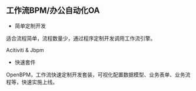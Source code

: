 ## 工作流BPM/办公自动化OA

* 简单定制开发

适合流程简单，流程数量少，通过程序定制开发调用工作流引擎。

Acitiviti & Jbpm 

* 快速套件

OpenBPM，工作流快速定制开发套装，可视化配置数据模型、业务表单、业务流程等，快速实施上线。
